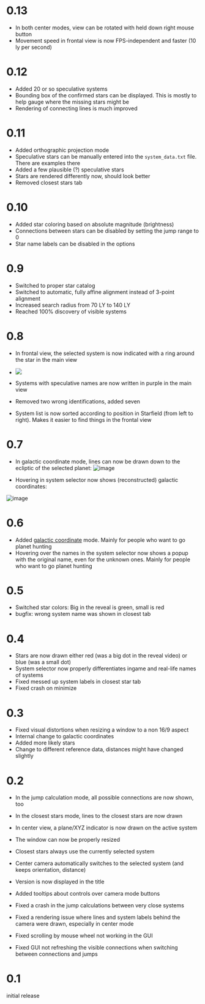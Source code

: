 # 0.13
- In both center modes, view can be rotated with held down right mouse button
- Movement speed in frontal view is now FPS-independent and faster (10 ly per second)

# 0.12
- Added 20 or so speculative systems
- Bounding box of the confirmed stars can be displayed. This is mostly to help gauge where the missing stars might be
- Rendering of connecting lines is much improved

# 0.11
- Added orthographic projection mode
- Speculative stars can be manually entered into the `system_data.txt` file. There are examples there
- Added a few plausible (?) speculative stars
- Stars are rendered differently now, should look better
- Removed closest stars tab

# 0.10
- Added star coloring based on absolute magnitude (brightness)
- Connections between stars can be disabled by setting the jump range to 0
- Star name labels can be disabled in the options

# 0.9
- Switched to proper star catalog
- Switched to automatic, fully affine alignment instead of 3-point alignment
- Increased search radius from 70 LY to 140 LY
- Reached 100% discovery of visible systems

# 0.8
- In frontal view, the selected system is now indicated with a ring around the star in the main view

- ![](https://user-images.githubusercontent.com/6044318/177981869-7493a4ed-6d91-4fb8-9632-cfb394014a52.png)

- Systems with speculative names are now written in purple in the main view
- Removed two wrong identifications, added seven
- System list is now sorted according to position in Starfield (from left to right). Makes it easier to find things in the frontal view

# 0.7
- In galactic coordinate mode, lines can now be drawn down to the ecliptic of the selected planet:
![image](https://user-images.githubusercontent.com/6044318/177693717-96c296a1-ff00-4a52-8b7a-bf2d67f094dc.png)

- Hovering in system selector now shows (reconstructed) galactic coordinates:

![image](https://user-images.githubusercontent.com/6044318/177693521-921fbcb2-d50c-4bf5-9e0e-1f3991944d54.png)

# 0.6
- Added [galactic coordinate](https://en.wikipedia.org/wiki/Galactic_coordinate_system) mode. Mainly for people who want to go planet hunting
- Hovering over the names in the system selector now shows a popup with the original name, even for the unknown ones. Mainly for people who want to go planet hunting

# 0.5
- Switched star colors: Big in the reveal is green, small is red
- bugfix: wrong system name was shown in closest tab

# 0.4
- Stars are now drawn either red (was a big dot in the reveal video) or blue (was a small dot)
- System selector now properly differentiates ingame and real-life names of systems
- Fixed messed up system labels in closest star tab
- Fixed crash on minimize

# 0.3
- Fixed visual distortions when resizing a window to a non 16/9 aspect
- Internal change to galactic coordinates
- Added more likely stars
- Change to different reference data, distances might have changed slightly

# 0.2
- In the jump calculation mode, all possible connections are now shown, too
- In the closest stars mode, lines to the closest stars are now drawn
- In center view, a plane/XYZ indicator is now drawn on the active system
- The window can now be properly resized
- Closest stars always use the currently selected system
- Center camera automatically switches to the selected system (and keeps orientation, distance)
- Version is now displayed in the title
- Added tooltips about controls over camera mode buttons

- Fixed a crash in the jump calculations between very close systems
- Fixed a rendering issue where lines and system labels behind the camera were drawn, especially in center mode
- Fixed scrolling by mouse wheel not working in the GUI
- Fixed GUI not refreshing the visible connections when switching between connections and jumps

# 0.1
initial release
